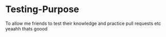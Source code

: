 # Testing-Purpose
To allow me friends to test their knowledge and practice pull requests etc <br>
yeaahh thats goood
